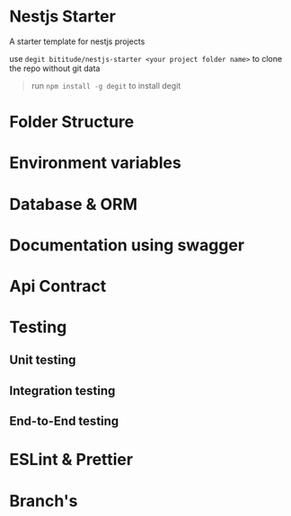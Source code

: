 # Nestjs Starter

A starter template for nestjs projects

use `degit bititude/nestjs-starter <your project folder name>` to clone the repo without git data

> run `npm install -g degit` to install degit

# Folder Structure

# Environment variables

# Database & ORM

# Documentation using swagger

# Api Contract

# Testing

## Unit testing

## Integration testing

## End-to-End testing

# ESLint & Prettier

# Branch's
